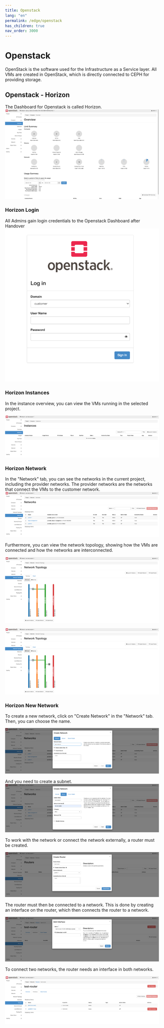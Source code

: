 ```yaml
---
title: Openstack
lang: "en"
permalink: /edge/openstack
has_children: true
nav_order: 3000
---
```


# Openstack

OpenStack is the software used for the Infrastructure as a Service layer.
All VMs are created in OpenStack, which is directly connected to CEPH for providing storage.

## Openstack - Horizon

The Dashboard for Openstack is called Horizon.
![Openstack Overview](./openstack_overview.png)

### Horizon Login

All Admins gain login credentials to the Openstack Dashboard after Handover
![Openstack Login](./openstack_login.png)

### Horizon Instances

In the instance overview, you can view the VMs running in the selected project.

![Openstack Instances](./openstack_instances.png)

### Horizon Network

In the "Network" tab, you can see the networks in the current project, including the provider networks. The provider networks are the networks that connect the VMs to the customer network.
![Openstack Network](./openstack_network.png)

Furthermore, you can view the network topology, showing how the VMs are connected and how the networks are interconnected.

![Openstack Toplogy without VM](./openstack_network_topology_1.png)

![Openstack Toplogy with VM](./openstack_network_topology_2.png)

### Horizon New Network

To create a new network, click on "Create Network" in the "Network" tab.
Then, you can choose the name.

![Openstack New Network](./openstack_new_network.png)

And you need to create a subnet.
![Openstack New Network define subnet](./openstack_new_subnet.png)

To work with the network or connect the network externally, a router must be created.

![Openstack New Router](./openstack_new_router.png)

The router must then be connected to a network.
This is done by creating an interface on the router, which then connects the router to a network.

![Openstack add Interface to Router](./openstack_new_router_-_add_interface.png)

To connect two networks, the router needs an interface in both networks.

![Openstack Router with two interfaces](./openstack_new_router_-_interfaces.png)

